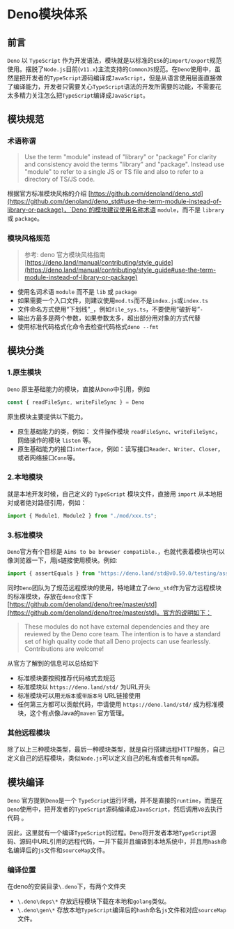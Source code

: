 # Deno模块体系

## 前言

`Deno` 以 `TypeScript` 作为开发语法，模块就是以标准的`ES6`的`import/export`规范使用。摆脱了`Node.js`目前(`v11.x`)主流支持的`CommonJS`规范。在`Deno`使用中，虽然是把开发者的`TypeScript`源码编译成`JavaScript`，但是从语言使用层面直接做了编译能力，开发者只需要关心`TypeScript`语法的开发所需要的功能，不需要花太多精力关注怎么把`TypeScript`编译成`JavaScript`。

## 模块规范

### 术语称谓

> Use the term "module" instead of "library" or "package"
> For clarity and consistency avoid the terms "library" and "package". Instead use "module" to refer to a single JS or TS file and also to refer to a directory of TS/JS code.

根据官方标准模块风格的介绍 [https://github.com/denoland/deno_std](https://github.com/denoland/deno_std#use-the-term-module-instead-of-library-or-package)，`Deno`的模块建议使用名称术语 `module`，而不是 `library` 或 `package`。

### 模块风格规范

> 参考: deno 官方模块风格指南 [https://deno.land/manual/contributing/style_guide](https://deno.land/manual/contributing/style_guide#use-the-term-module-instead-of-library-or-package)

- 使用名词术语 `module` 而不是 `lib` 或 `package`
- 如果需要一个入口文件，则建议使用`mod.ts`而不是`index.js`或`index.ts`
- 文件命名方式使用“下划线”`_`，例如`file_sys.ts`，不要使用“破折号”`-`
- 输出方最多是两个参数，如果参数太多，超出部分用对象的方式代替
- 使用标准代码格式化命令去检查代码格式`deno --fmt`

## 模块分类

### 1.原生模块
`Deno` 原生基础能力的模块，直接从`Deno`中引用，例如

```js
const { readFileSync, writeFileSync } = Deno
```

原生模块主要提供以下能力。

- 原生基础能力的类，例如： 文件操作模块 `readFileSync`、`writeFileSync`，网络操作的模块 `listen` 等。
- 原生基础能力的接口`interface`，例如：读写接口`Reader`、`Writer`、`Closer`，或者网络接口`Conn`等。

### 2.本地模块

就是本地开发时候，自己定义的 `TypeScript` 模块文件，直接用 `import` 从本地相对或者绝对路径引用，例如：

```js
import { Module1, Module2 } from "./mod/xxx.ts";
```

### 3.标准模块

`Deno`官方有个目标是 `Aims to be browser compatible.`，也就代表着模块也可以像浏览器一下，用js链接使用模块。例如:

```js
import { assertEquals } from "https://deno.land/std@v0.59.0/testing/asserts.ts";
```

同时`Deno`团队为了规范远程模块的使用，特地建立了`deno_std`作为官方远程模块的标准模块，存放在`deno`仓库下 [https://github.com/denoland/deno/tree/master/std](https://github.com/denoland/deno/tree/master/std)。官方的说明如下：
> These modules do not have external dependencies and they are reviewed by the Deno core team. The intention is to have a standard set of high quality code that all Deno projects can use fearlessly.
> Contributions are welcome!

从官方了解到的信息可以总结如下
- 标准模块要按照推荐代码格式去规范
- 标准模块以 `https://deno.land/std/` 为URL开头
- 标准模块可以用`无版本`或`带版本号` URL链接使用
- 任何第三方都可以贡献代码，申请使用 `https://deno.land/std/` 成为标准模块，这个有点像Java的`maven` 官方管理。

### 其他远程模块

除了以上三种模块类型，最后一种模块类型，就是自行搭建远程HTTP服务，自己定义自己的远程模块，类似`Node.js`可以定义自己的私有或者共有`npm`源。

## 模块编译

`Deno` 官方提到`Deno`是一个  `TypeScript`运行环境，并不是直接的`runtime`，而是在`Deno`使用中，把开发者的`TypeScript`源码编译成`JavaScript`，然后调用`V8`去执行代码 。

因此，这里就有一个编译`TypeScript`的过程。`Deno`将开发者本地`TypeScript`源码、源码中URL引用的远程代码，一并下载并且编译到本地系统中，并且用`hash`命名编译后的`js`文件和`sourceMap`文件。

### 编译位置

在deno的安装目录`\.deno`下，有两个文件夹
- `\.deno\deps\*` 存放远程模块下载在本地和`golang`类似。
- `\.deno\gen\*` 存放本地`TypeScript`编译后的`hash`命名`js`文件和对应`sourceMap`文件。
